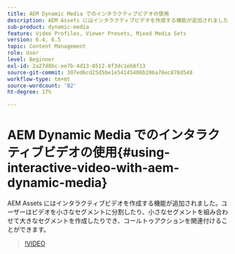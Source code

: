 ```yaml
---
title: AEM Dynamic Media でのインタラクティブビデオの使用
description: AEM Assets にはインタラクティブビデオを作成する機能が追加されました。ユーザーはビデオを小さなセグメントに分割したり、小さなセグメントを組み合わせて大きなセグメントを作成したりでき、コールトゥアクションを関連付けることができます。
sub-product: dynamic-media
feature: Video Profiles, Viewer Presets, Mixed Media Sets
version: 6.4, 6.5
topic: Content Management
role: User
level: Beginner
exl-id: 2a27d8bc-ee7b-4d13-8512-8f3dc1eb8f13
source-git-commit: 307ed6cd25d5be1e54145406b206a78ec878d548
workflow-type: tm+mt
source-wordcount: '82'
ht-degree: 17%

---
```


# AEM Dynamic Media でのインタラクティブビデオの使用{#using-interactive-video-with-aem-dynamic-media}

AEM Assets にはインタラクティブビデオを作成する機能が追加されました。ユーザーはビデオを小さなセグメントに分割したり、小さなセグメントを組み合わせて大きなセグメントを作成したりでき、コールトゥアクションを関連付けることができます。

>[!VIDEO](https://video.tv.adobe.com/v/16516/?quality=9&learn=on)
